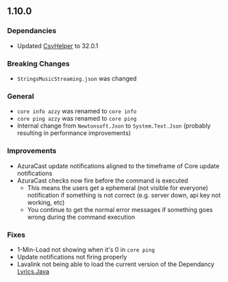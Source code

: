 ## 1.10.0
### Dependancies
- Updated [CsvHelper](https://github.com/JoshClose/CsvHelper) to 32.0.1

### Breaking Changes
- `StringsMusicStreaming.json` was changed

### General
- `core info azzy` was renamed to `core info`
- `core ping azzy` was renamed to `core ping`
- Internal change from `Newtonsoft.Json` to `System.Text.Json` (probably resulting in performance improvements)

### Improvements
- AzuraCast update notifications aligned to the timeframe of Core update notifications
- AzuraCast checks now fire before the command is executed
  - This means the users get a ephemeral (not visible for everyone) notification if something is not correct (e.g. server down, api key not working, etc)
  - You continue to get the normal error messages if something goes wrong during the command execution

### Fixes
- 1-Min-Load not showing when it's 0 in `core ping`
- Update notifications not firing properly
- Lavalink not being able to load the current version of the Dependancy [Lyrics.Java](https://github.com/DuncteBot/java-timed-lyrics)
